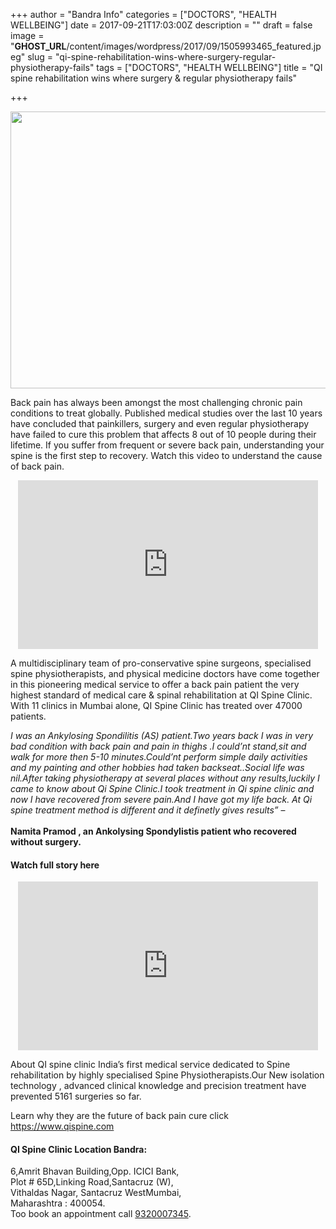 +++
author = "Bandra Info"
categories = ["DOCTORS", "HEALTH WELLBEING"]
date = 2017-09-21T17:03:00Z
description = ""
draft = false
image = "__GHOST_URL__/content/images/wordpress/2017/09/1505993465_featured.jpeg"
slug = "qi-spine-rehabilitation-wins-where-surgery-regular-physiotherapy-fails"
tags = ["DOCTORS", "HEALTH WELLBEING"]
title = "QI spine rehabilitation wins where surgery & regular physiotherapy fails"

+++


<p><a href="https://i1.wp.com/bandra.info/wp-content/uploads/2017/09/FB-Posts-_-1-2_full.jpg?ssl=1"><img loading="lazy" class="aligncenter" src="https://i1.wp.com/bandra.info/wp-content/uploads/2017/09/FB-Posts-_-1-2.jpg?resize=850%2C443&#038;ssl=1" width="850" height="443" align="middle" data-recalc-dims="1" /></a></p>
<p dir="auto">Back pain has always been amongst the most challenging chronic pain conditions to treat globally. Published medical studies over the last 10 years have concluded that painkillers, surgery and even regular physiotherapy have failed to cure this problem that affects 8 out of 10 people during their lifetime. If you suffer from frequent or severe back pain, understanding your spine is the first step to recovery. Watch this video to understand the cause of back pain.</p>
<div class="video-container" style="clear: both; text-align: center;">
<p><iframe width="480" height="270" src="https://www.youtube.com/embed/dISY6sfKkWU?feature=oembed" frameborder="0" gesture="media" allowfullscreen></iframe></p>
</div>
<p dir="auto">A multidisciplinary team of pro-conservative spine surgeons, specialised spine physiotherapists, and physical medicine doctors have come together in this pioneering medical service to offer a back pain patient the very highest standard of medical care &amp; spinal rehabilitation at QI Spine Clinic. With 11 clinics in Mumbai alone, QI Spine Clinic has treated over 47000 patients.</p>
<p dir="auto"><em>I was an Ankylosing Spondilitis (AS) patient.Two years back I was in very bad condition with back pain and pain in thighs .I could&#8217;nt stand,sit and walk for more then 5-10 minutes.Could&#8217;nt perform simple daily activities and my painting and other hobbies had taken backseat..Social life was nil.After taking physiotherapy at several places without any results,luckily I came to know about Qi Spine Clinic.I took treatment in Qi spine clinic and now I have recovered from severe pain.And I have got my life back. At Qi spine treatment method is different and it definetly gives results&#8221;</em> &#8211;<br />
<strong><br />
Namita Pramod , an Ankolysing Spondylistis patient who recovered without surgery. </strong></p>
<h4>Watch full story here</h4>
<div class="video-container" style="clear: both; text-align: center;">
<p><iframe width="480" height="270" src="https://www.youtube.com/embed/5ysXr9FOT_M?feature=oembed" frameborder="0" gesture="media" allowfullscreen></iframe></p>
</div>
<p>About QI spine clinic India&#8217;s first medical service dedicated to Spine rehabilitation by highly specialised Spine Physiotherapists.Our New isolation technology , advanced clinical knowledge and precision treatment have prevented 5161 surgeries so far.</p>
<p>Learn why they are the future of back pain cure click <a href="https://www.qispine.com/">https://www.qispine.com</a></p>
<h4>QI Spine Clinic Location Bandra:</h4>
<p dir="ltr">6,Amrit Bhavan Building,Opp. ICICI Bank,<br />
Plot # 65D,Linking Road,Santacruz (W),<br />
Vithaldas Nagar, Santacruz WestMumbai,<br />
Maharashtra : 400054.<br />
Too book an appointment call <a href="#" target="_blank" rel="noopener">9320007345</a>.</p>



